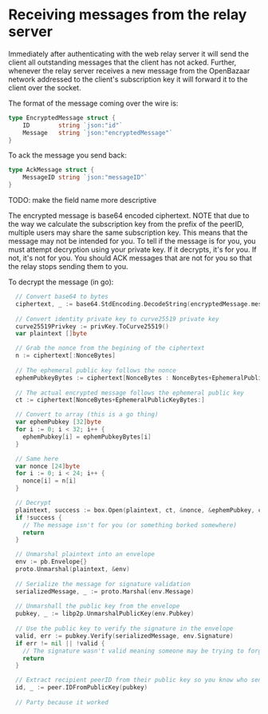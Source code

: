 Receiving messages from the relay server
===============================
Immediately after authenticating with the web relay server it will send the client all outstanding messages that the client has
not acked. Further, whenever the relay server receives a new message from the OpenBazaar network addressed to the client's subscription key
it will forward it to the client over the socket. 

The format of the message coming over the wire is:

```go
type EncryptedMessage struct {
	ID        string `json:"id"`
	Message   string `json:"encryptedMessage"`
}
```

To ack the message you send back:
```go
type AckMessage struct {
	MessageID string `json:"messageID"`
}
```
TODO: make the field name more descriptive

The encrypted message is base64 encoded ciphertext. NOTE that due to the way we calculate the subscription key from the prefix of the peerID, multiple users
may share the same subscription key. This means that the message may not be intended for you. To tell if the message is for you, you must attempt decryption using
your private key. If it decrypts, it's for you. If not, it's not for you. You should ACK messages that are not for you so that the relay stops
sending them to you.

To decrypt the message (in go):
```go
  // Convert base64 to bytes
  ciphertext, _ := base64.StdEncoding.DecodeString(encryptedMessage.message)
  
  // Convert identity private key to curve25519 private key
  curve25519Privkey := privKey.ToCurve25519()
  var plaintext []byte

  // Grab the nonce from the begining of the ciphertext
  n := ciphertext[:NonceBytes]
  
  // The ephemeral public key follows the nonce
  ephemPubkeyBytes := ciphertext[NonceBytes : NonceBytes+EphemeralPublicKeyBytes]
  
  // The actual encrypted message follows the ephemeral public key
  ct := ciphertext[NonceBytes+EphemeralPublicKeyBytes:]

  // Convert to array (this is a go thing)
  var ephemPubkey [32]byte
  for i := 0; i < 32; i++ {
    ephemPubkey[i] = ephemPubkeyBytes[i]
  }

  // Same here
  var nonce [24]byte
  for i := 0; i < 24; i++ {
    nonce[i] = n[i]
  }

  // Decrypt
  plaintext, success := box.Open(plaintext, ct, &nonce, &ephemPubkey, curve25519Privkey)
  if !success {
    // The message isn't for you (or something borked somewhere)
    return
  }

  // Unmarshal plaintext into an envelope
  env := pb.Envelope{}
  proto.Unmarshal(plaintext, &env)
  
  // Serialize the message for signature validation
  serializedMessage, _ := proto.Marshal(env.Message)
  
  // Unmarshall the public key from the envelope
  pubkey, _ := libp2p.UnmarshalPublicKey(env.Pubkey)
	
  // Use the public key to verify the signature in the envelope
  valid, err := pubkey.Verify(serializedMessage, env.Signature)
  if err != nil || !valid {
    // The signature wasn't valid meaning someone may be trying to forge the message. Discard it.
    return
  }

  // Extract recipient peerID from their public key so you know who sent the message
  id, _ := peer.IDFromPublicKey(pubkey)
	
  // Party because it worked
```

